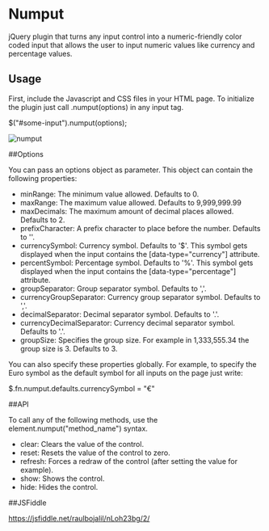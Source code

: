 # Numput
jQuery plugin that turns any input control into a numeric-friendly color coded input that allows the user to input numeric values like currency and percentage values.

## Usage
First, include the Javascript and CSS files in your HTML page.
To initialize the plugin just call .numput(options) in any input tag.

$("#some-input").numput(options);

![numput](https://github.com/raulbojalil/numput/blob/master/screenshoot.png?raw=true "numput")

##Options

You can pass an options object as parameter. This object can contain the following properties:

- minRange: The minimum value allowed. Defaults to 0.
- maxRange: The maximum value allowed. Defaults to 9,999,999.99
- maxDecimals: The maximum amount of decimal places allowed. Defaults to 2.
- prefixCharacter: A prefix character to place before the number. Defaults to ''.
- currencySymbol: Currency symbol. Defaults to '$'. This symbol gets displayed when the input contains the [data-type="currency"] attribute.
- percentSymbol: Percentage symbol. Defaults to '%'. This symbol gets displayed when the input contains the [data-type="percentage"] attribute.
- groupSeparator: Group separator symbol. Defaults to ','.
- currencyGroupSeparator: Currency group separator symbol. Defaults to ','.
- decimalSeparator: Decimal separator symbol. Defaults to '.'.
- currencyDecimalSeparator: Currency decimal separator symbol. Defaults to '.'.
- groupSize: Specifies the group size. For example in 1,333,555.34 the group size is 3. Defaults to 3.

You can also specify these properties globally. For example, to specify the Euro symbol as the default symbol for all inputs on the page just write:

$.fn.numput.defaults.currencySymbol = "€"

##API

To call any of the following methods, use the element.numput("method_name") syntax.

- clear: Clears the value of the control.
- reset: Resets the value of the control to zero.
- refresh: Forces a redraw of the control (after setting the value for example).
- show: Shows the control.
- hide: Hides the control.

##JSFiddle

https://jsfiddle.net/raulbojalil/nLoh23bg/2/





